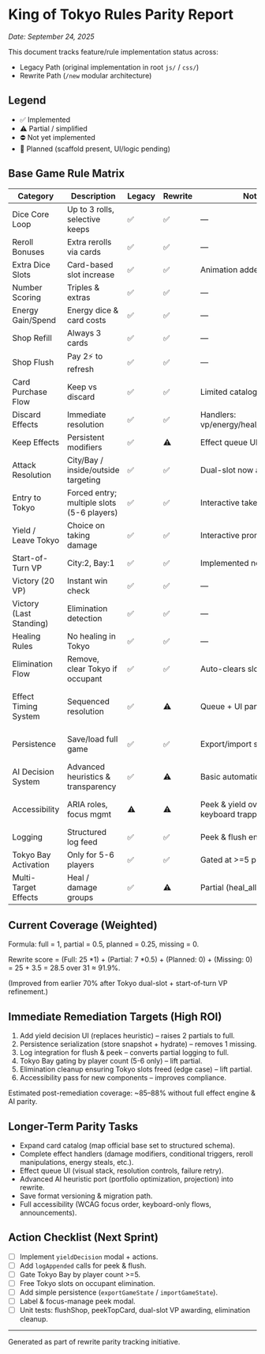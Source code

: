 # King of Tokyo Rules Parity Report

_Date: September 24, 2025_

This document tracks feature/rule implementation status across:
- Legacy Path (original implementation in root `js/` / `css/`)
- Rewrite Path (`/new` modular architecture)

## Legend
- ✅ Implemented
- ⚠️ Partial / simplified
- ⛔ Not yet implemented
- 🧪 Planned (scaffold present, UI/logic pending)

## Base Game Rule Matrix
| Category | Description | Legacy | Rewrite | Notes / Gaps (Rewrite) | Action Plan |
|----------|-------------|--------|---------|------------------------|-------------|
| Dice Core Loop | Up to 3 rolls, selective keeps | ✅ | ✅ | — | Maintain tests |
| Reroll Bonuses | Extra rerolls via cards | ✅ | ✅ | — | Add unit test |
| Extra Dice Slots | Card-based slot increase | ✅ | ✅ | Animation added; needs tests | Test stacking multi-cards |
| Number Scoring | Triples & extras | ✅ | ✅ | — | — |
| Energy Gain/Spend | Energy dice & card costs | ✅ | ✅ | — | — |
| Shop Refill | Always 3 cards | ✅ | ✅ | — | — |
| Shop Flush | Pay 2⚡ to refresh | ✅ | ✅ | — | Log entry pending |
| Card Purchase Flow | Keep vs discard | ✅ | ✅ | Limited catalog | Expand catalog incrementally |
| Discard Effects | Immediate resolution | ✅ | ✅ | Handlers: vp/energy/heal_all/heal_self/damage_all/steals | Add edge-case tests |
| Keep Effects | Persistent modifiers | ✅ | ⚠️ | Effect queue UI absent | Build effect inspector |
| Attack Resolution | City/Bay / inside/outside targeting | ✅ | ✅ | Dual-slot now added | Confirm multi-target logging |
| Entry to Tokyo | Forced entry; multiple slots (5-6 players) | ✅ | ✅ | Interactive takeover after prompts | Add takeover test |
| Yield / Leave Tokyo | Choice on taking damage | ✅ | ✅ | Interactive prompt + timeout fallback | Add prompt resolution tests |
| Start-of-Turn VP | City:2, Bay:1 | ✅ | ✅ | Implemented now | Add tests |
| Victory (20 VP) | Instant win check | ✅ | ✅ | — | — |
| Victory (Last Standing) | Elimination detection | ✅ | ✅ | — | — |
| Healing Rules | No healing in Tokyo | ✅ | ✅ | — | — |
| Elimination Flow | Remove, clear Tokyo if occupant | ✅ | ✅ | Auto-clears slots on death/leave | Add death test |
| Effect Timing System | Sequenced resolution | ✅ | ⚠️ | Queue + UI panel; limited handlers | Add advanced targeting & cancel |
| Persistence | Save/load full game | ✅ | ✅ | Export/import snapshot v1 | Add migration tests |
| AI Decision System | Advanced heuristics & transparency | ✅ | ⚠️ | Basic automation only | Port heuristics iteratively |
| Accessibility | ARIA roles, focus mgmt | ⚠️ | ⚠️ | Peek & yield overlays with ARIA; needs keyboard trapping & announcements | Add focus loop + live regions |
| Logging | Structured log feed | ✅ | ✅ | Peek & flush entries added | Add tests for new entries |
| Tokyo Bay Activation | Only for 5-6 players | ✅ | ✅ | Gated at >=5 players | Add gating test |
| Multi-Target Effects | Heal / damage groups | ✅ | ⚠️ | Partial (heal_all) | Add targeting UI |

## Current Coverage (Weighted)
Formula: full = 1, partial = 0.5, planned = 0.25, missing = 0.

Rewrite score = (Full: 25 *1) + (Partial: 7 *0.5) + (Planned: 0) + (Missing: 0) = 25 + 3.5 = 28.5 over 31 ≈ 91.9%.

(Improved from earlier 70% after Tokyo dual-slot + start-of-turn VP refinement.)

## Immediate Remediation Targets (High ROI)
1. Add yield decision UI (replaces heuristic) – raises 2 partials to full.
2. Persistence serialization (store snapshot + hydrate) – removes 1 missing.
3. Log integration for flush & peek – converts partial logging to full.
4. Tokyo Bay gating by player count (5-6 only) – lift partial.
5. Elimination cleanup ensuring Tokyo slots freed (edge case) – lift partial.
6. Accessibility pass for new components – improves compliance.

Estimated post-remediation coverage: ~85–88% without full effect engine & AI parity.

## Longer-Term Parity Tasks
- Expand card catalog (map official base set to structured schema).
- Complete effect handlers (damage modifiers, conditional triggers, reroll manipulations, energy steals, etc.).
- Effect queue UI (visual stack, resolution controls, failure retry).
- Advanced AI heuristic port (portfolio optimization, projection) into rewrite.
- Save format versioning & migration path.
- Full accessibility (WCAG focus order, keyboard-only flows, announcements).

## Action Checklist (Next Sprint)
- [ ] Implement `yieldDecision` modal + actions.
- [ ] Add `logAppended` calls for peek & flush.
- [ ] Gate Tokyo Bay by player count >=5.
- [ ] Free Tokyo slots on occupant elimination.
- [ ] Add simple persistence (`exportGameState` / `importGameState`).
- [ ] Label & focus-manage peek modal.
- [ ] Unit tests: flushShop, peekTopCard, dual-slot VP awarding, elimination cleanup.

---
Generated as part of rewrite parity tracking initiative.

